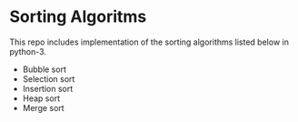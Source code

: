 # Sorting Algoritms
This repo includes implementation of the sorting algorithms listed below in python-3. <br>

* Bubble sort <br>
* Selection sort <br>
* Insertion sort <br>
* Heap sort <br>
* Merge sort <br>



